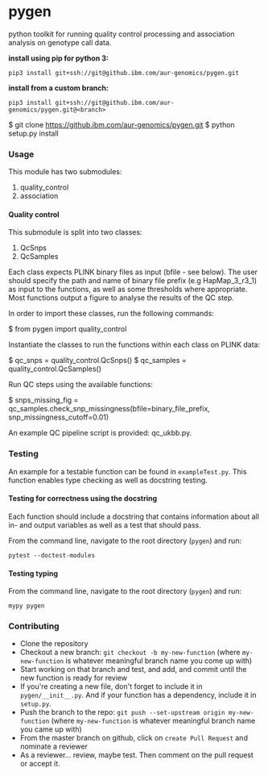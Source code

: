 # pygen
python toolkit for running quality control processing and association analysis on genotype call data.

__install using pip for python 3:__

`pip3 install git+ssh://git@github.ibm.com/aur-genomics/pygen.git`

__install from a custom branch:__

`pip3 install git+ssh://git@github.ibm.com/aur-genomics/pygen.git@<branch>`

$ git clone https://github.ibm.com/aur-genomics/pygen.git
$ python setup.py install

### Usage

This module has two submodules:
1. quality_control
2. association

#### Quality control

This submodule is split into two classes:
1. QcSnps
2. QcSamples

Each class expects PLINK binary files as input (bfile - see below). The user should specify the path and name of binary file prefix (e.g HapMap_3_r3_1) as input to the functions, as well as some thresholds where appropriate. Most functions output a figure to analyse the results of the QC step.

In order to import these classes, run the following commands:

$ from pygen import quality_control

Instantiate the classes to run the functions within each class on PLINK data:

$ qc_snps = quality_control.QcSnps()
$ qc_samples = quality_control.QcSamples()

Run QC steps using the available functions:

$ snps_missing_fig = qc_samples.check_snp_missingness(bfile=binary_file_prefix, snp_missingness_cutoff=0.01)

An example QC pipeline script is provided: qc_ukbb.py.

### Testing
An example for a testable function can be found in `exampleTest.py`. This function enables type checking as well as docstring testing.

#### Testing for correctness using the docstring
Each function should include a docstring that contains information about all in- and output variables as well as a test that should pass.

From the command line, navigate to the root directory (`pygen`) and run:
```
pytest --doctest-modules
```

#### Testing typing
From the command line, navigate to the root directory (`pygen`) and run:
```
mypy pygen
```


### Contributing
* Clone the repository
* Checkout a new branch: `git checkout -b my-new-function` (where `my-new-function` is whatever meaningful branch name you come up with)
* Start working on that branch and test, and add, and commit until the new function is ready for review
* If you're creating a new file, don't forget to include it in `pygen/__init__.py`. And if your function has a dependency, include it in `setup.py`.
* Push the branch to the repo: `git push --set-upstream origin my-new-function` (where `my-new-function` is whatever meaningful branch name you came up with)
* From the master branch on github, click on `create Pull Request` and nominate a reviewer
* As a reviewer... review, maybe test. Then comment on the pull request or accept it.
